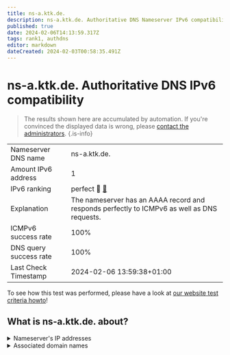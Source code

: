```yaml
---
title: ns-a.ktk.de.
description: ns-a.ktk.de. Authoritative DNS Nameserver IPv6 compatibility
published: true
date: 2024-02-06T14:13:59.317Z
tags: rank1, authdns
editor: markdown
dateCreated: 2024-02-03T00:58:35.491Z
---
```


# ns-a.ktk.de. Authoritative DNS IPv6 compatibility

> The results shown here are accumulated by automation. If you're convinced the displayed data is wrong, please [contact the administrators](/howto/chat). 
{.is-info}




|   |   |
| - | - |
| Nameserver DNS name | ns-a.ktk.de.
| Amount IPv6 address | 1
| IPv6 ranking | perfect :1st_place_medal: [🔗](/howto/ranking) |
| Explanation | The nameserver has an AAAA record and responds perfectly to ICMPv6 as well as DNS requests. |
| ICMPv6 success rate | 100%|
| DNS query success rate | 100% |
| Last Check Timestamp | 2024-02-06 13:59:38+01:00 |

To see how this test was performed, please have a look at [our website test criteria howto](/howto/testcriteria/authdns)!


## What is ns-a.ktk.de. about?




<details>
<summary>Nameserver's IP addresses</summary>

2a02:1628:0:c000::3:5

</details>



<details>
<summary>Associated domain names</summary>

www.debeka.de

</details>
